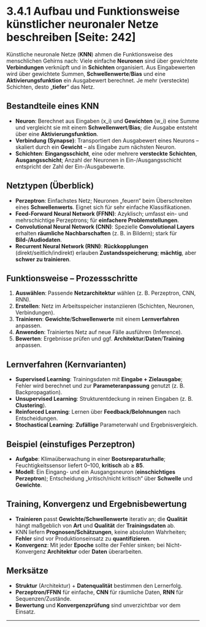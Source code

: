 # 3.4.1 Aufbau und Funktionsweise künstlicher neuronaler Netze beschreiben [Seite: 242]

Künstliche neuronale Netze (**KNN**) ahmen die Funktionsweise des menschlichen Gehirns nach: Viele einfache **Neuronen** sind über gewichtete **Verbindungen** verknüpft und in **Schichten** organisiert. Aus Eingabewerten wird über gewichtete Summen, **Schwellenwerte**/**Bias** und eine **Aktivierungsfunktion** ein Ausgabewert berechnet. Je mehr (versteckte) Schichten, desto „**tiefer**“ das Netz. 

## Bestandteile eines KNN

* **Neuron**: Berechnet aus Eingaben (x_i) und **Gewichten** (w_i) eine Summe und vergleicht sie mit einem **Schwellenwert**/**Bias**; die Ausgabe entsteht über eine **Aktivierungsfunktion**. 
* **Verbindung (Synapse)**: Transportiert den Ausgabewert eines Neurons – skaliert durch ein **Gewicht** – als Eingabe zum nächsten Neuron. 
* **Schichten**: **Eingangsschicht**, eine oder mehrere **versteckte Schichten**, **Ausgangsschicht**; Anzahl der Neuronen in Ein-/Ausgangsschicht entspricht der Zahl der Ein-/Ausgabewerte. 

## Netztypen (Überblick)

* **Perzeptron**: Einfachstes Netz; Neuronen „feuern“ beim Überschreiten eines **Schwellenwerts**. Eignet sich für sehr einfache Klassifikationen. 
* **Feed-Forward Neural Network (FFNN)**: Azyklisch; umfasst ein- und mehrschichtige Perzeptrons; für **einfachere Problemstellungen**. 
* **Convolutional Neural Network (CNN)**: Spezielle **Convolutional Layers** erhalten **räumliche Nachbarschaften** (z. B. in Bildern); stark für **Bild-/Audiodaten**. 
* **Recurrent Neural Network (RNN)**: **Rückkopplungen** (direkt/seitlich/indirekt) erlauben **Zustandsspeicherung**; **mächtig**, aber **schwer zu trainieren**. 

## Funktionsweise – Prozessschritte

1. **Auswählen**: Passende **Netzarchitektur** wählen (z. B. Perzeptron, CNN, RNN).
2. **Erstellen**: Netz im Arbeitsspeicher instanziieren (Schichten, Neuronen, Verbindungen).
3. **Trainieren**: **Gewichte**/**Schwellenwerte** mit einem **Lernverfahren** anpassen.
4. **Anwenden**: Trainiertes Netz auf neue Fälle ausführen (Inference).
5. **Bewerten**: Ergebnisse prüfen und ggf. **Architektur**/**Daten**/**Training** anpassen. 

## Lernverfahren (Kernvarianten)

* **Supervised Learning**: Trainingsdaten mit **Eingabe + Zielausgabe**; Fehler wird berechnet und zur **Parameteranpassung** genutzt (z. B. Backpropagation). 
* **Unsupervised Learning**: Strukturentdeckung in reinen Eingaben (z. B. **Clustering**). 
* **Reinforced Learning**: Lernen über **Feedback/Belohnungen** nach Entscheidungen. 
* **Stochastical Learning**: **Zufällige** Parameterwahl und Ergebnisvergleich. 

## Beispiel (einstufiges **Perzeptron**)

* **Aufgabe**: Klimaüberwachung in einer **Bootsreparaturhalle**; Feuchtigkeitssensor liefert 0–100, **kritisch** ab **≥ 85**.
* **Modell**: Ein Eingang- und ein Ausgangsneuron (**einschichtiges Perzeptron**); Entscheidung „kritisch/nicht kritisch“ über **Schwelle** und **Gewichte**. 

## Training, Konvergenz und Ergebnisbewertung

* **Trainieren** passt **Gewichte/Schwellenwerte** iterativ an; die **Qualität** hängt maßgeblich von **Art** und **Qualität** der **Trainingsdaten** ab. 
* KNN liefern **Prognosen/Schätzungen**, keine absoluten Wahrheiten; **Fehler** sind vor Produktionseinsatz zu **quantifizieren**. 
* **Konvergenz**: Mit jeder **Epoche** sollte der Fehler sinken; bei Nicht-Konvergenz **Architektur** oder **Daten** überarbeiten. 

## Merksätze

* **Struktur** (Architektur) + **Datenqualität** bestimmen den Lernerfolg. 
* **Perzeptron/FFNN** für einfache, **CNN** für räumliche Daten, **RNN** für Sequenzen/Zustände. 
* **Bewertung** und **Konvergenzprüfung** sind unverzichtbar vor dem Einsatz. 

---

